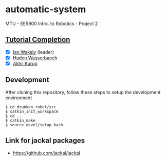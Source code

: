 # automatic-system
MTU - EE5900 Intro. to Robotics - Project 2

## [Tutorial Completion](https://www.clearpathrobotics.com/assets/guides/jackal/simulation.html)
- [x] [Ian Wakely](https://github.com/raveious) (leader)
- [x] [Haden Wasserbaech](https://github.com/spartanhaden)
- [x] [Akhil Kurup](https://github.com/amkurup)

## Development

After cloning this repository, follow these steps to setup the development environment
```
$ cd drunken_robot/src
$ catkin_init_workspace
$ cd ..
$ catkin_make
$ source devel/setup.bash
```

## Link for jackal packages
- https://github.com/jackal/jackal
